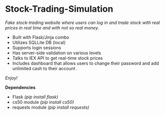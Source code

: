# Stock-Trading-Simulation
*Fake stock-trading website where users can log in and trade stock with real prices in real time and with not so real money.*

* Built with Flask/Jinja combo
* Utilizes SQLLite DB (local)
* Supports login sessions
* Has server-side validation on various levels
* Talks to IEX API to get real-time stock prices
* Includes dashboard that allows users to change their password and add unlimited cash to their account $.$

*Enjoy!*

**Dependencies**
* Flask *(pip install flask)*
* cs50 module *(pip install cs50)*
* requests module *(pip install requests)*
